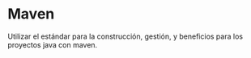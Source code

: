 # Maven
Utilizar el estándar para la construcción, gestión, y beneficios para los proyectos java con maven.
